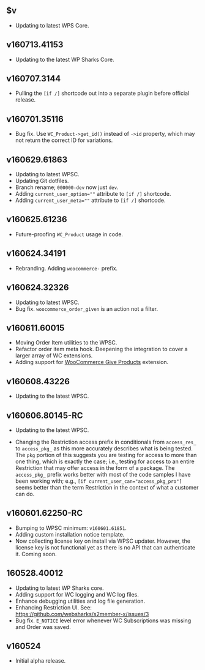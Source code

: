 ## $v

- Updating to latest WPS Core.

## v160713.41153

- Updating to the latest WP Sharks Core.

## v160707.3144

- Pulling the `[if /]` shortcode out into a separate plugin before official release.

## v160701.35116

- Bug fix. Use `WC_Product->get_id()` instead of `->id` property, which may not return the correct ID for variations.

## v160629.61863

- Updating to latest WPSC.
- Updating Git dotfiles.
- Branch rename; `000000-dev` now just `dev`.
- Adding `current_user_option=""` attribute to `[if /]` shortcode.
- Adding `current_user_meta=""` attribute to `[if /]` shortcode.

## v160625.61236

- Future-proofing `WC_Product` usage in code.

## v160624.34191

- Rebranding. Adding `woocommerce-` prefix.

## v160624.32326

- Updating to latest WPSC.
- Bug fix. `woocommerce_order_given` is an action not a filter.

## v160611.60015

- Moving Order Item utilities to the WPSC.
- Refactor order item meta hook. Deepening the integration to cover a larger array of WC extensions.
- Adding support for [WooCommerce Give Products](https://www.woothemes.com/products/woocommerce-give-products/) extension.

## v160608.43226

- Updating to the latest WPSC.

## v160606.80145-RC

- Updating to the latest WPSC.

- Changing the Restriction access prefix in conditionals from `access_res_` to `access_pkg_` as this more accurately describes what is being tested. The `pkg` portion of this suggests you are testing for access to more than one thing, which is exactly the case; i.e., testing for access to an entire Restriction that may offer access in the form of a package. The `access_pkg_` prefix works better with most of the code samples I have been working with; e.g., `[if current_user_can="access_pkg_pro"]` seems better than the term Restriction in the context of what a customer can do.

## v160601.62250-RC

- Bumping to WPSC minimum: `v160601.61851`.
- Adding custom installation notice template.
- Now collecting license key on install via WPSC updater. However, the license key is not functional yet as there is no API that can authenticate it. Coming soon.

## 160528.40012

- Updating to latest WP Sharks core.
- Adding support for WC logging and WC log files.
- Enhance debugging utilities and log file generation.
- Enhancing Restriction UI. See: https://github.com/websharks/s2member-x/issues/3
- Bug fix. `E_NOTICE` level error whenever WC Subscriptions was missing and Order was saved.

## v160524

- Initial alpha release.
